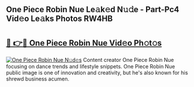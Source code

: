## One Piece Robin Nue Le𝚊k𝚎d N𝚞𝚍e - Part-Pc4 Vid𝚎o Le𝚊ks Photos RW4HB

# <h2><a href="http://fb4ym0e.evod.top/?m=One+Piece+Robin+Nue">🔗 👉🔴 One Piece Robin Nue Vid𝚎o Ph𝚘t𝚘s</a></h2>

[![One Piece Robin Nue N𝚞d𝚎s](https://i.imgur.com/8V9OHl7.gif)](http://fb4ym0e.evod.top/?m=One+Piece+Robin+Nue)
Content creator One Piece Robin Nue focusing on dance trends and lifestyle snippets. One Piece Robin Nue public image is one of innovation and creativity, but he's also known for his shrewd business acumen. 
